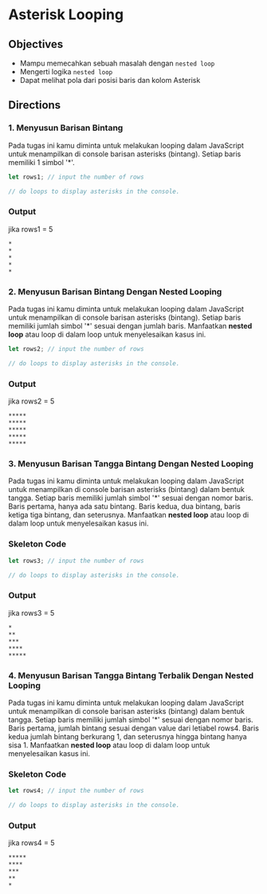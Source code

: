 # Asterisk Looping

## Objectives
- Mampu memecahkan sebuah masalah dengan `nested loop`
- Mengerti logika `nested loop`
- Dapat melihat pola dari posisi baris dan kolom Asterisk

## Directions

### 1. Menyusun Barisan Bintang

Pada tugas ini kamu diminta untuk melakukan looping dalam JavaScript untuk menampilkan di console barisan asterisks (bintang). Setiap baris memiliki 1 simbol '*'.

```javascript
let rows1; // input the number of rows

// do loops to display asterisks in the console.
```
### Output

jika rows1 = 5

```
*
*
*
*
*
```

### 2. Menyusun Barisan Bintang Dengan Nested Looping

Pada tugas ini kamu diminta untuk melakukan looping dalam JavaScript untuk menampilkan di console barisan asterisks (bintang). Setiap baris memiliki jumlah simbol '*' sesuai dengan jumlah baris. Manfaatkan **nested loop** atau loop di dalam loop untuk menyelesaikan kasus ini.


```javascript
let rows2; // input the number of rows

// do loops to display asterisks in the console.
```
### Output

jika rows2 = 5

```
*****
*****
*****
*****
*****
```

### 3. Menyusun Barisan Tangga Bintang Dengan Nested Looping

Pada tugas ini kamu diminta untuk melakukan looping dalam JavaScript untuk menampilkan di console barisan asterisks (bintang) dalam bentuk tangga. Setiap baris memiliki jumlah simbol '*' sesuai dengan nomor baris. Baris pertama, hanya ada satu bintang. Baris kedua, dua bintang, baris ketiga tiga bintang, dan seterusnya. Manfaatkan **nested loop** atau loop di dalam loop untuk menyelesaikan kasus ini.

### Skeleton Code

```javascript
let rows3; // input the number of rows

// do loops to display asterisks in the console.
```
### Output

jika rows3 = 5

```
*
**
***
****
*****
```

### 4. Menyusun Barisan Tangga Bintang Terbalik Dengan Nested Looping

Pada tugas ini kamu diminta untuk melakukan looping dalam JavaScript untuk menampilkan di console barisan asterisks (bintang) dalam bentuk tangga. Setiap baris memiliki jumlah simbol '*' sesuai dengan nomor baris. Baris pertama, jumlah bintang sesuai dengan value dari letiabel rows4. Baris kedua jumlah bintang berkurang 1, dan seterusnya hingga bintang hanya sisa 1. Manfaatkan **nested loop** atau loop di dalam loop untuk menyelesaikan kasus ini.

### Skeleton Code

```javascript
let rows4; // input the number of rows

// do loops to display asterisks in the console.
```
### Output

jika rows4 = 5

```
*****
****
***
**
*
```
